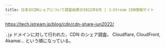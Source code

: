 ```yaml
---
title: 日本のCDNシェアについて調査結果＠2022年6月 | J-Stream CDN情報サイト
---
```


https://tech.jstream.jp/blog/cdn/cdn-share-jun2022/

`.jp` ドメインに対して行われた、CDN のシェア調査。
Cloudflare, CloudFront, Akamai... という順になっている。

